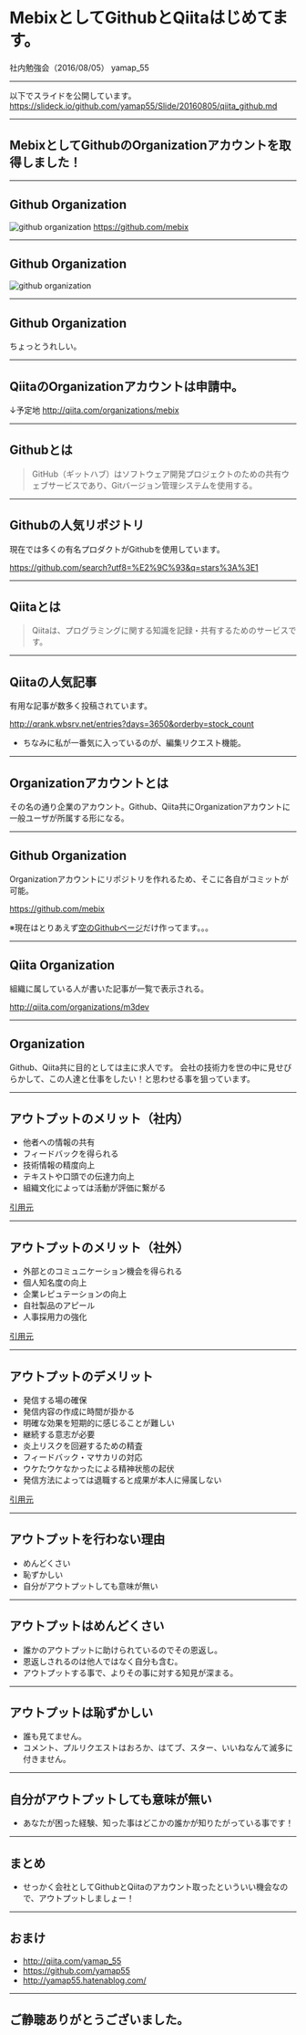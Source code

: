 # MebixとしてGithubとQiitaはじめてます。
社内勉強会（2016/08/05）
yamap_55

---

以下でスライドを公開しています。
https://slideck.io/github.com/yamap55/Slide/20160805/qiita_github.md

---

## MebixとしてGithubのOrganizationアカウントを取得しました！

---

## Github Organization

![github organization](./pic3.jpeg)
https://github.com/mebix

---

## Github Organization

![github organization](./pic4.jpeg)

---

## Github Organization

ちょっとうれしい。

---

## QiitaのOrganizationアカウントは申請中。

↓予定地
http://qiita.com/organizations/mebix

---

## Githubとは

> GitHub（ギットハブ）はソフトウェア開発プロジェクトのための共有ウェブサービスであり、Gitバージョン管理システムを使用する。

---

## Githubの人気リポジトリ

現在では多くの有名プロダクトがGithubを使用しています。

https://github.com/search?utf8=%E2%9C%93&q=stars%3A%3E1

---

## Qiitaとは

> Qiitaは、プログラミングに関する知識を記録・共有するためのサービスです。

---

## Qiitaの人気記事

有用な記事が数多く投稿されています。

http://qrank.wbsrv.net/entries?days=3650&orderby=stock_count

- ちなみに私が一番気に入っているのが、編集リクエスト機能。

---

## Organizationアカウントとは
その名の通り企業のアカウント。Github、Qiita共にOrganizationアカウントに一般ユーザが所属する形になる。

---

## Github Organization
Organizationアカウントにリポジトリを作れるため、そこに各自がコミットが可能。

https://github.com/mebix

※現在はとりあえず[空のGithubページ](https://mebix.github.io/)だけ作ってます。。。

---

## Qiita Organization
組織に属している人が書いた記事が一覧で表示される。

http://qiita.com/organizations/m3dev

---

## Organization
Github、Qiita共に目的としては主に求人です。
会社の技術力を世の中に見せびらかして、この人達と仕事をしたい！と思わせる事を狙っています。

---

## アウトプットのメリット（社内）
- 他者への情報の共有
- フィードバックを得られる
- 技術情報の精度向上
- テキストや口頭での伝達力向上
- 組織文化によっては活動が評価に繋がる

[引用元](http://blog.father.gedow.net/2014/07/23/engineers-output/)

---

## アウトプットのメリット（社外）
- 外部とのコミュニケーション機会を得られる
- 個人知名度の向上
- 企業レピュテーションの向上
- 自社製品のアピール
- 人事採用力の強化

[引用元](http://blog.father.gedow.net/2014/07/23/engineers-output/)

---

## アウトプットのデメリット
- 発信する場の確保
- 発信内容の作成に時間が掛かる
- 明確な効果を短期的に感じることが難しい
- 継続する意志が必要
- 炎上リスクを回避するための精査
- フィードバック・マサカリの対応
- ウケたウケなかったによる精神状態の起伏
- 発信方法によっては退職すると成果が本人に帰属しない

[引用元](http://blog.father.gedow.net/2014/07/23/engineers-output/)

---

## アウトプットを行わない理由
- めんどくさい
- 恥ずかしい
- 自分がアウトプットしても意味が無い

---

## アウトプットはめんどくさい
- 誰かのアウトプットに助けられているのでその恩返し。
- 恩返しされるのは他人ではなく自分も含む。
- アウトプットする事で、よりその事に対する知見が深まる。

---

## アウトプットは恥ずかしい
- 誰も見てません。
- コメント、プルリクエストはおろか、はてブ、スター、いいねなんて滅多に付きません。

---

## 自分がアウトプットしても意味が無い
- あなたが困った経験、知った事はどこかの誰かが知りたがっている事です！

---

## まとめ
- せっかく会社としてGithubとQiitaのアカウント取ったといういい機会なので、アウトプットしましょー！

---

## おまけ

- http://qiita.com/yamap_55
- https://github.com/yamap55
- http://yamap55.hatenablog.com/

---

## ご静聴ありがとうございました。
